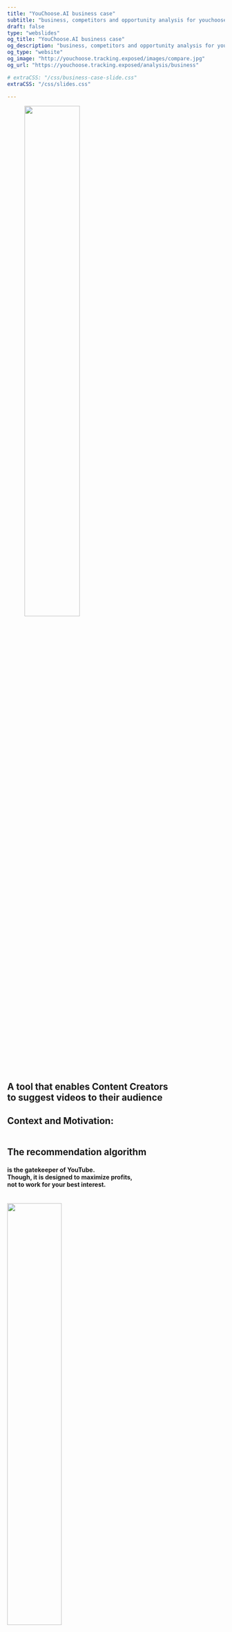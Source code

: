 ```yaml
---
title: "YouChoose.AI business case"
subtitle: "business, competitors and opportunity analysis for youchoose"
draft: false
type: "webslides"
og_title: "YouChoose.AI business case"
og_description: "business, competitors and opportunity analysis for youchoose"
og_type: "website"
og_image: "http://youchoose.tracking.exposed/images/compare.jpg" 
og_url: "https://youchoose.tracking.exposed/analysis/business"

# extraCSS: "/css/business-case-slide.css"
extraCSS: "/css/slides.css"

---
```


<section>

 <span class=background style="background-image:url('/images/slides/smoke.jpeg')"></span>
 <div class="wrap aligncenter">
   <figure class="zoomIn slow">
    <img class="svg" style="width:55%; padding-bottom: 5rem;"  src="/images/header-logo-youchoose.svg" ></img>
   </figure >
  <h2 class="aligncenter fadeIn slow">A tool that enables Content Creators <br> to suggest videos to their audience</h2>
 </div>

</section><section >

  <span class=background style="background-image:url('/images/slides/smoke.jpeg')"></span>
  <div class="wrap">
    <h1 class="secondary fadeIn bold">
     Context and  Motivation:
    </h1>
    <div class="grid vertical-align">
      <div class="column">
        <h2 class="slideInRight secondary aligncenter">The recommendation algorithm</h2>
        <h4 class="fadeIn slow aligncenter">is the gatekeeper of YouTube. <br>
          Though, it is designed to maximize profits, <br> 
          not to work for your best interest.
        </h4>
      <br>
      </div> 
      <div class="column slow">
        <img style="width:50%; padding-bottom: 1rem;" class="zoomIn aligncenter" src="/images/slides/recommender_icon3.svg">
      </div>
    </div>
  </div>

</section><section>

 <span class=background style="background-image:url('/images/slides/smoke.jpeg')"></span>
  <div class="wrap aligncenter">
    <h1 class="secondary fadeIn bold">The concept:</h1> 
    <!--  <p>Gain back control over YouTube recommendations</p> -->
    <br><br>
    <h4><b>Recommendation module optimized for you,</b> not for YouTube: </h4>
    <br></br> 
          <ul class="flexblock steps">
        <li>
          <img class="zoomIn aligncenter slow" style="width:30%; padding-bottom: 2rem;" src="/images/slides/users.svg">
          <h2 class="aligncenter secondary bold">Users</h2>
          <h3 class="aligncenter">can choose the recommendation model that is best for them</h3>
        </li>
        <li>
          <img class="zoomIn aligncenter slow" style="width:20%; padding-bottom: 2rem;" src="/images/slides/contentcreators.svg">
          <h2 class="aligncenter secondary bold">Content Creators</h2>
          <h3 class="aligncenter">can choose the recommendations displayed on their own content</h3>
        </li>
    </ul>
  </div>

</section><section>

  <span class=background style="background-image:url('/images/slides/smoke.jpeg')"></span>
  <div class="wrap aligncenter">
    <h1 class="slideInLeft secondary"><b>
     It only requires a browser extension <br>
    </b></h1>
    <h4>Stay on YouTube.com, and watch content that is right for you.</h4>
    <div class="grid vertical-align">
      <div class="column">
        <figure >
          <img style="width:20%; padding-top: 5rem;"  src="/images/slides/firefox.png" ></img>
        </figure>
      </div>
      <div class="column">
        <figure class="zoomIn slow">
          <img style="width:50%; padding-top: 5rem;"  src="/images/slides/extension_icon.png" ></img>
        </figure>
      </div>
      <div class="column">
        <figure >
          <img style="width:20%; padding-top: 5rem; padding-right: 0.1rem;"  src="/images/slides/chrome.png" ></img>
        </figure>
      </div>
    </div>
  </div>

</section><section>

 <span class=background style="background-image:url('/images/slides/smoke.jpeg')"></span>
  <div class="wrap aligncenter">
    <h1 class="secondary fadeIn"><b> Problems solved for Content Creators</b> </h1> 
    <br><br>
    <h4 class="aligncenter fadeIn"> On YouTube, content creators are at the mercy of an <b>opaque AI,</b> which creates a growing frustration. </h4>
    <br></br><br></br>
    <ul class="flexblock steps">
      <li> 
        <h3 class="aligncenter fadeIn">Content Creators have no way to control the recommendations promoted on their channel.</h3>
        <img class="svg" style="width:5%; "  src="/images/slides/arrow.svg" ></img>
        <h3 class="aligncenter fadeIn"><b>YouChoose is a new way for Content Creators to connect with their audience, and to build referencing networks among them</b></h3>
      </li>
      <li> 
      <h3 class="aligncenter fadeIn">Often, the AI links their videos to content they don't associate with. But they have no way to know.</h3>
      <img class="svg" style="width:5%; "  src="/images/slides/arrow.svg" ></img>
      <h3 class="aligncenter fadeIn"><b>YouChoose enables Content Creators to analyse what ads and recommendations are shown on their content</b></h3>
      </li>
    </ul>
  </div>

</section><section>

 <span class=background style="background-image:url('/images/slides/smoke.jpeg')"></span>
  <div class="wrap aligncenter">
    <h1 class="secondary fadeIn"><b>Problems solved for users</b></h1> 
    <br><br>
    <h4>Users have their <b>attention monetized</b> by the YouTube algorithm.</h4>
    <br></br> 
    <ul class="flexblock steps">
      <li> 
        <h3 class="aligncenter fadeIn">Users are often promoted clickbaity, or attention-catching content tailored to their</h3>
          <img class="svg" style="width:5%; "  src="/images/slides/arrow.svg" ></img>
        <h3 class="aligncenter fadeIn"><b>Users can stay focus, and get the best recommendations relevant to the topic they are exploring</b></h3>
      </li>
      <li> 
       <h3 class="aligncenter fadeIn">Users end-up locked into the YouTube ecosystem, no way to escape</h3>
        <img class="svg" style="width:5%; "  src="/images/slides/arrow.svg" ></img>
       <h3 class="aligncenter fadeIn"><b>YouChoose features content from all around the web, not just YouTube.com</b></h3>
      </li>
    </ul>
  </div>

</section><section>

 <span class=background style="background-image:url('/images/slides/smoke.jpeg')"></span>
  <div class="wrap aligncenter">
    <h1 class="secondary fadeIn"><b>Problems solved for researchers and regulators</b></h1> 
    <br><br>
    <h5><b>Regulators</b> are demanding more AI transparency and market competition.</h5>
    <br></br>  
    <ul class="flexblock steps">
      <li> 
        <h5 class="aligncenter fadeIn">There are no ways to obtain data to scrutinize the algorithm and inform upcoming legislation</h5>
    <img class="svg" style="width:5%; "  src="/images/slides/arrow.svg" ></img>
        <h5 class="aligncenter secondary fadeIn"><b>YouChoose lets users donate anonymised data about the algorithm's behavior, enabling independent research and oversight</b></h5>
      </li>
      <li> 
       <h5 class="aligncenter fadeIn">Current algorithmic monopolies prevent competition, as with native apps before the emergence of app-stores</h5>
    <img class="svg" style="width:5%; "  src="/images/slides/arrow.svg" ></img>
       <h5 class="aligncenter secondary fadeIn"><b>YouChoose is the first algorithmic platform, enabling third party to offer alternative recommendation systems</b></h5>
      </li>
    </ul>
  </div>

</section><section>


## Problem (summary slide, duplicate with content above)

There is a **growing frustration** on the monopolistic influence platforms have in shaping information flows.

**Content creators** are at the mercy of an opaque AI which favors engagement over quality.

**YouTube users** have their attention monetized and pushed towards addictive consumption patterns.

**Regulators** are demanding more AI transparency and market competition. 
- - -
We believe that **algorithmic platforms** like YouChoose will soon emerge, similar to how app stores offered alternatives to native applications.

YouChoose is an early **attempt to end the era of algorithmic monopolies**.

A step toward a **more open and decentralized internet**, with more user agency.

</section><section>

 <span class=background style="background-image:url('/images/slides/smoke.jpeg')"></span>
  <div class="wrap  aligncenter">
    <h1 class="secondary fadeIn bold">Our approach</h1> 
    <br><br>
    <h4>To identify the best related content, rather than purely relying on AI,</br> <b>YouChoose leverages human expertise:</b> </h4>
    <br></br> <br></br>   
    <ul class="flexblock steps">
        <li>
          <h2 class="aligncenter secondary bold">01. Content creators </h2>
          <h3 class="aligncenter">(main feature)</h3>
        </li>
        <li>
          <h2 class="aligncenter secondary bold">02. Volunteer contributors</h2>
          <h3 class="aligncenter">(Tournesol.app)</h3>
        </li>
        <li>
          <h2 class="aligncenter secondary bold">03. Existing online communities </h2>
          <h3 class="aligncenter">(Reddit / RSS feeds)</h3>
        </li>
        <li>
          <h2 class="aligncenter secondary bold">04. Personal feeds elsewhere </h2>
          <h3 class="aligncenter">(Facebook)</h3>
        </li>
      </ul>
  </div>

</section><section>

 <span class=background style="background-image:url('/images/slides/smoke.jpeg')"></span>
  <div class="wrap aligncenter">
    <h1 class="secondary fadeIn"><b>Unique Value Proposition for YouTube users </b></h1>
  <!--  <h4> <b>YouChoose leverages human expertise</b> to identify the best related content, </br>Rather than purely relying on AI</h4> -->   
    <ul class="flexblock features">
      <li> 
        <h3 class="aligncenter fadeIn"><b>Recommendations designed for users - not for profit.</b><br>See content from all around the web, not just YouTube. Strip out the irrevelant, clickbait and sensationalist recommendations.</h3>
      </li>
      <li> 
       <h3 class="aligncenter fadeIn"><b>Make a political statement.</b><br>Demand more agency over your internet experience, and the end of algorithmic monopolies. </h3>
      </li>
      <!-- <li>   
        <h3 class="aligncenter fadeIn">Liberate data for the public interest </h3> 
      <li> 
       <h3 class="aligncenter fadeIn">Seeing recommendations outside of YouTube, including wikipedia pages, articles or links to other platforms</h3>
      </li>
      </li>-->
      <li> 
       <h3 class="aligncenter fadeIn"><b>Super light habit change.</b><br>A simple extension which overrides recommendations directly on YouTube.com<br>You can still see the recommendations from YouTube's AI, but now, you have a choice.</h3>
      </li>
    </ul>
  </div>

</section><section>

 <span class=background style="background-image:url('/images/slides/smoke.jpeg')"></span>
  <div class="wrap">
    <h1 class="secondary fadeIn"><b>Unique Value Proposition for content creators </b></h1>
    <ul class="flexblock features">
      <li> 
       <h3 class="aligncenter fadeIn"><b>Your content, your choice.</b><br>Gain back control on the other videos your content promotes.</h3>
      </li>
      <li> 
       <h3 class="aligncenter fadeIn"><b>A new bound with your audience.</b><br>Guide your users to what you believe is most relevant, all over the web.</h3>
      </li>
      <!-- <li>   
       <h3 class="aligncenter fadeIn">Make a political statement, demanding more agency over your internet experience, and the end of algorithmic monopolies. Liberate data for the public interest</h3>
      </li>
      <li> 
       <h3 class="aligncenter fadeIn">Seeing recommendations outside of YouTube, including wikipedia pages, articles or links to other platforms</h3>
      </li>-->
      <li> 
       <h3 class="aligncenter fadeIn"><b>Gain unique insights about the algorithm.</b><br>Compare how your content is treated by YouTube. See the ads and recommendations associated with your videos.</h3>
      </li>
    </ul>
  </div>

</section><section>

 <span class=background style="background-image:url('/images/slides/smoke.jpeg')"></span>
  <div class="wrap  aligncenter">
    <h1 class="secondary">Future Developments:
    <h2 class="secondary fadeIn bold"> Enable community curated recommendations</h3>
  <div class="grid">
    <div class="column">
      <h5>In order to enable every user to suggest recommendations, there needs to be incentive mechanisms to reward quality contributions, and safeguards to prevent spamming.</h5>
    </div>
    <div class="column">
      <img class="svg aligncenter" style="width:25%; "  src="/images/slides/arrowsx.svg" ></img>
      <h5><b>One approach is to use a cryptocurrency.</b></h5>
      <img class="svg aligncenter" style="width:25%; "  src="/images/slides/blockchain.svg" ></img>
    </div>
    <div class="column">
      <h5>Contributions require staking. When the contribution is mostly downvoted, the stake is lost, and redistributed to contributors whose recommendations have been upvoted. </h5>
    </div>
  </div>

</section><section>

 <span class=background style="background-image:url('/images/slides/smoke.jpeg')"></span>
  <div class="wrap  aligncenter">
    <h1 class="secondary fadeIn"><b>Future Developments:</b></br> Becoming the first Algorithmic Platform</h1>
  <br><br>
 </div>

</section><section>

 <span class=background style="background-image:url('/images/slides/smoke.jpeg')"></span>
 <div class="wrap aligncenter">
  <h1 class="aligncenter fadeIn bold">Competition</h1>
    <ul class="flexblock features">
      <li> 
        <h3 class="aligncenter fadeIn">Most implement a targeted UX improvement, such as 
          <a  href="https://chrome.google.com/webstore/detail/adblock-for-youtube/cmedhionkhpnakcndndgjdbohmhepckk" target=_blank>ad-blockers</a>,
          <a href="https://chrome.google.com/webstore/detail/color-changer-for-youtube/nbgajjpkheaedahobdmhgkomjkpnnhfn" target=_blank>UI modifications</a>,
          <a  href="https://chrome.google.com/webstore/detail/magic-actions-for-youtube/abjcfabbhafbcdfjoecdgepllmpfceif" target=_blank>additional player controlers</a>
        </h3>
      </li>
      <li> 
        <h3 class="aligncenter fadeIn">The only other actor with a similar intention of replacing YouTube recommendations is our partner 
          <a href="https://tournesol.app/" target=_blank>Tournesol.app</a> </h3>
      </li>
      <li> 
        <h3 class="aligncenter fadeIn"><b>Our real competitor is YouTube itself.</b> </br> They added some
          <a href="https://support.google.com/youtube/answer/6342839?hl=en&co=GENIE.Platform%3DAndroid"   target=_blank>customizability features</a> to their algorithm over the past year.</h3>
      </li>
      <li> 
        <h3 class="aligncenter fadeIn">Youtube might also attack us, by obfuscating their code to break our extension, removing it from the Google Store or through legal actions. We are accounting for these scenarios in our design and strategy.</br></h3>
      </li>
    </ul>
 </div>

</section><section>

<span class=background style="background-image:url('/images/slides/smoke.jpeg')"></span>
  <div class="wrap aligncenter">
   <h1 class="aligncenter fadeIn bold">Value Chain Positioning</h1>
   <h4 class="aligncenter bold"> YouTube: </h4> 
    <ul class="flexblock features">
      <li> 
        <h3 class="aligncenter fadeIn"><a href="https://www.eff.org/deeplinks/2019/10/adversarial-interoperability" target=_blank>Adversarial Interoperability</a>: we plug ourselves onto YouTube, without their approval </h3>
      </li>
      <li> 
        <h3 class="aligncenter fadeIn"> 
          <a href="https://www.cnbc.com/2020/12/18/google-antitrust-cases-in-us-and-europe-overview.html" target=_blank>Context of antitrust scrutiny</a>: we bet on the favourable legal and public opinion context to limit YouTube's aggressiveness </h3>
      </li>
    </ul>
   <h4 class="aligncenter fadeIn bold ">Content Creators: </h4>
    <ul class="flexblock features">
      <li> 
        <h3 class="aligncenter fadeIn">Essential to our growth strategy so they promote YouChoose directly to their audience
        </h3>
      </li>
      <li> 
        <h3 class="aligncenter fadeIn"> Content creators are like our first customers, who pay us with free advertisement 
        </h3>
      </li>
    </ul>
 </div>

</section><section>

 <span class=background style="background-image:url('/images/slides/smoke.jpeg')"></span>
    <div class="wrap aligncenter">
      <h1 class="fadeIn bold">Market Perspectives</h1>
      <h4 class="fadeIn"> <a href="https://www.oberlo.com/blog/youtube-statistics?utm_source=pocket_mylist" target=_blank>2.3 billions</a>  of YouTube users worldwide <h4>
      <br><br>
      <ul class="flexblock steps">
        <li>
          <h2 class="aligncenter secondary bold">01. Digitally literate users </h2>
          <h3 class="aligncenter">aware of the algorithm's power  and eager to customize it</h3>
        </li>
        <li>
          <h2 class="aligncenter secondary bold">02. Non-english users</h2>
          <h3 class="aligncenter">Recommendations are less relevant and less moderated</h3>
        </li>
        <li>
          <h2 class="aligncenter secondary bold">03. Heavy YouTube users</h2>
          <h3 class="aligncenter"> who like to dig and browse content whit their Content Creators</h3>
        </li>
        <li>
          <h2 class="aligncenter secondary bold">04. Users frustrated</h2>
          <h3 class="aligncenter">by YouTube's discretionary power to curate content</h3>
        </li>
      </ul>
    </div>

</section><section>

<span class=background style="background-image:url('/images/slides/smoke.jpeg')"></span>
  <div class="wrap aligncenter">
    <h1 class="fadeIn bold">Business Model</h1>
      <br>
      <h5 class="fadeIn"> One of the features of YouChoose is to enable <b class="secondary">recommendations outside of YouTube.com</b><h5>
      <br>
      <h5 class="fadeIn"> This has a highly lucrative potential: YouChoose will be a <b class="secondary">gateway from YouTube</b> to other platforms, opposite to the typical dynamic.<h5>
      <br>
     <h5 class="fadeIn"> This monetization scheme is both <bclass="secondary">politically aligned</b> with our internet decentralization mission and has <b class="secondary">high lucrative potential</b>.<h5>
  </div>

</section><section>

<span class=background style="background-image:url('/images/slides/smoke.jpeg')"></span>
  <div class="wrap">
    <h1 class="secondary fadeIn bold">
     Customer Profile
    </h1>
    <h5 class="aligncenter">
      Media with strong presence on YouTube, trying to drive their audience on their own website to capture <br>
    </h3>
    <div class="grid vertical-align">
      <div class="column">
        <h5 class="aligncenter"> Overal advatages: </h5>
          <al>
            <li> Get 100% ad revenues instead of 55% on YouTube, and get full control on advertising model</li>
            <li>Capture the audience</li>
            <li>Direct the user to non-video content, such as articles, or a subscription page </li>
          </al>
        <h5 stile="top"class="aligncenter"> The benefits over traditional advertising are: </h5>
          <al>
            <li> the sponsored content can be made more organic </li>
            <li>directed to a qualified audience, who is actively exploring the channel</li>
          </al>
      <br>
      </div> 
      <div class="column ">
        <img style="width:50%; padding-bottom: 1rem;" class="zoomIn aligncenter slow" src="/images/slides/custumer.svg">
        <h5> <b>Competitor Platforms:</b> Netflix, TikTok, Reels, Dailymotion, Vimeo... <br> <b>Media Outlets:</b> Arte.tv, BBC, RedBull TV...
         Ex:_offer National Geographics to pay for sponsored recommendations toward their website on related YouTube content.
        </h5>
      </div>
    </div>
  </div>

</section><section>

<div>
  <h1 class ="bold">The Team</h1>
</div>
<div class="card-columns">

  {{< clickable-card
      text="Marc Faddoul is an AI researcher and algorithmic designer. He leads the product strategy and gathers partners around the project."
      href="http://marcfaddoul.com/"
      picture="/images/marc.jpeg" >}}

  {{< clickable-card
      text="Giulia Corona is a communication designer and data analyst, working on the UX design and developing methodologies."
      picture="/images/giulia.jpeg" >}}

  {{< clickable-card
      text="Claudio Agosti is a developer and a privacy analyst, directs Tracking Exposed, designs and supervises the tech stack."
      href="https://sociale.network/@vecna"
      picture="/images/claudio.jpeg" >}}

  {{< clickable-card
      text="Salvatore Romano is social psychologist, working on algorithmic analysis and user research."
      href="https://github.com/SalvatoreRomano1/About_Me"
      picture="/images/salvo.jpeg" >}}

  {{< clickable-card
      text="Primavera de Filippi is a blockchain expert, legal scholar and activist. She oversees the governance and peer community."
      href="https://en.wikipedia.org/wiki/Primavera_De_Filippi"
      picture="/images/primavera.jpeg" >}}

  {{< clickable-card
    text="Andrea Ascari is a full stack developer and activist. He develop YouChoose's tech ecosystem with Claudio."
    href="http://marcfaddoul.com/"
    picture="/images/andrea.jpg" >}}

</div>
</section>
<!--
## Who we are
YouChoose is a **not-for-profit project**, ran by a **transdisciplinary team** of experienced technologists:
**Marc Faddoul - Strategy and Outreach** <br>
Data Scientist and AI researcher | *UC Berkeley, ex-Facebook AI*
**Claudio Agosti - CTO** <br>
Privacy expert and open-source developer | *Founder of Tracking.Exposed*
**Primavera - Legal & Community Development** <br>
Legal Scholar and blockchain expert | *Harvard Berkman Center, CNRS*
**Salvatore Romano - UX Research** <br>
Social Psychologist | *University of Padova*
**Giulia Corona - Communication and UI**<br>
Communication Designer | *University of Milano*
**Andrea Ascari - Full-stack developer**<br>
Communication Designer | *University of Milano*
-->

<script>
  removeHeaderFooter(1500)

  $(document).ready(function() {
      let visibleFooter = false;
      /* if the mouse goes out, for four second leave the bar */
      $(document).mouseleave(function() {
        $('header').fadeIn(300);
        window.setTimeout(function() {
          $('header').fadeOut(300);
        }, 4000);
      });
      $("#final-slide").on('mousemove', function() {
        visibileFooter = !visibleFooter && restoreHeaderFooter(800);
      });
    }
  );
</script> -->